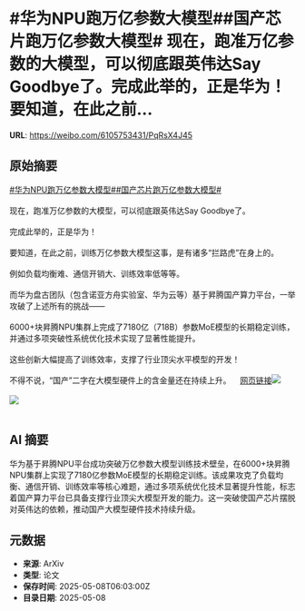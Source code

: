 # #华为NPU跑万亿参数大模型##国产芯片跑万亿参数大模型# 现在，跑准万亿参数的大模型，可以彻底跟英伟达Say Goodbye了。完成此举的，正是华为！要知道，在此之前...

**URL**: https://weibo.com/6105753431/PqRsX4J45

## 原始摘要

<a href="https://m.weibo.cn/search?containerid=231522type%3D1%26t%3D10%26q%3D%23%E5%8D%8E%E4%B8%BANPU%E8%B7%91%E4%B8%87%E4%BA%BF%E5%8F%82%E6%95%B0%E5%A4%A7%E6%A8%A1%E5%9E%8B%23&amp;extparam=%23%E5%8D%8E%E4%B8%BANPU%E8%B7%91%E4%B8%87%E4%BA%BF%E5%8F%82%E6%95%B0%E5%A4%A7%E6%A8%A1%E5%9E%8B%23" data-hide=""><span class="surl-text">#华为NPU跑万亿参数大模型#</span></a><a href="https://m.weibo.cn/search?containerid=231522type%3D1%26t%3D10%26q%3D%23%E5%9B%BD%E4%BA%A7%E8%8A%AF%E7%89%87%E8%B7%91%E4%B8%87%E4%BA%BF%E5%8F%82%E6%95%B0%E5%A4%A7%E6%A8%A1%E5%9E%8B%23&amp;extparam=%23%E5%9B%BD%E4%BA%A7%E8%8A%AF%E7%89%87%E8%B7%91%E4%B8%87%E4%BA%BF%E5%8F%82%E6%95%B0%E5%A4%A7%E6%A8%A1%E5%9E%8B%23" data-hide=""><span class="surl-text">#国产芯片跑万亿参数大模型#</span></a> <br><br>现在，跑准万亿参数的大模型，可以彻底跟英伟达Say Goodbye了。<br><br>完成此举的，正是华为！<br><br>要知道，在此之前，训练万亿参数大模型这事，是有诸多“拦路虎”在身上的。<br><br>例如负载均衡难、通信开销大、训练效率低等等。<br><br>而华为盘古团队（包含诺亚方舟实验室、华为云等）基于昇腾国产算力平台，一举攻破了上述所有的挑战——<br><br>6000+块昇腾NPU集群上完成了7180亿（718B）参数MoE模型的长期稳定训练，并通过多项突破性系统优化技术实现了显著性能提升。<br><br>这些创新大幅提高了训练效率，支撑了行业顶尖水平模型的开发！<br><br>不得不说，“国产”二字在大模型硬件上的含金量还在持续上升。<a href="https://weibo.cn/sinaurl?u=https%3A%2F%2Fmp.weixin.qq.com%2Fs%2FHGZqvEpuIEWNY7Dn-4qqpg" data-hide=""><span class="url-icon"><img style="width: 1rem;height: 1rem" src="https://h5.sinaimg.cn/upload/2015/09/25/3/timeline_card_small_web_default.png" referrerpolicy="no-referrer"></span><span class="surl-text">网页链接</span></a><img style="" src="https://tvax2.sinaimg.cn/large/006Fd7o3gy1i17xu34r3aj30u00u9x0v.jpg" referrerpolicy="no-referrer"><br><br><img style="" src="https://tvax4.sinaimg.cn/large/006Fd7o3gy1i17xugum3uj31ow0zktiz.jpg" referrerpolicy="no-referrer"><br><br>

## AI 摘要

华为基于昇腾NPU平台成功突破万亿参数大模型训练技术壁垒，在6000+块昇腾NPU集群上实现了7180亿参数MoE模型的长期稳定训练。该成果攻克了负载均衡、通信开销、训练效率等核心难题，通过多项系统优化技术显著提升性能，标志着国产算力平台已具备支撑行业顶尖大模型开发的能力。这一突破使国产芯片摆脱对英伟达的依赖，推动国产大模型硬件技术持续升级。

## 元数据

- **来源**: ArXiv
- **类型**: 论文
- **保存时间**: 2025-05-08T06:03:00Z
- **目录日期**: 2025-05-08
